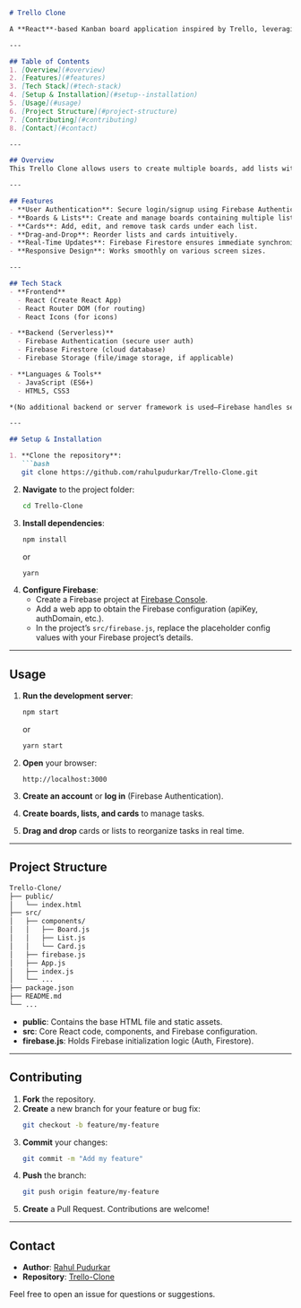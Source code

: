 ```md
# Trello Clone

A **React**-based Kanban board application inspired by Trello, leveraging **Firebase** (Authentication, Firestore, Storage) for seamless data management and a fully serverless architecture. This project provides essential Trello-like features—boards, lists, and cards with drag-and-drop functionality—to help teams and individuals organize tasks efficiently.

---

## Table of Contents
1. [Overview](#overview)
2. [Features](#features)
3. [Tech Stack](#tech-stack)
4. [Setup & Installation](#setup--installation)
5. [Usage](#usage)
6. [Project Structure](#project-structure)
7. [Contributing](#contributing)
8. [Contact](#contact)

---

## Overview
This Trello Clone allows users to create multiple boards, add lists within each board, and populate them with task cards. Thanks to **React** for the frontend and **Firebase** for backend services, the application updates in real time without additional server-side code.

---

## Features
- **User Authentication**: Secure login/signup using Firebase Authentication.
- **Boards & Lists**: Create and manage boards containing multiple lists.
- **Cards**: Add, edit, and remove task cards under each list.
- **Drag-and-Drop**: Reorder lists and cards intuitively.
- **Real-Time Updates**: Firebase Firestore ensures immediate synchronization across sessions.
- **Responsive Design**: Works smoothly on various screen sizes.

---

## Tech Stack
- **Frontend**  
  - React (Create React App)  
  - React Router DOM (for routing)  
  - React Icons (for icons)

- **Backend (Serverless)**  
  - Firebase Authentication (secure user auth)  
  - Firebase Firestore (cloud database)  
  - Firebase Storage (file/image storage, if applicable)

- **Languages & Tools**  
  - JavaScript (ES6+)  
  - HTML5, CSS3  

*(No additional backend or server framework is used—Firebase handles server-side logic.)*

---

## Setup & Installation

1. **Clone the repository**:
   ```bash
   git clone https://github.com/rahulpudurkar/Trello-Clone.git
   ```
2. **Navigate** to the project folder:
   ```bash
   cd Trello-Clone
   ```
3. **Install dependencies**:
   ```bash
   npm install
   ```
   or
   ```bash
   yarn
   ```
4. **Configure Firebase**:
   - Create a Firebase project at [Firebase Console](https://console.firebase.google.com/).
   - Add a web app to obtain the Firebase configuration (apiKey, authDomain, etc.).
   - In the project’s `src/firebase.js`, replace the placeholder config values with your Firebase project’s details.

---

## Usage

1. **Run the development server**:
   ```bash
   npm start
   ```
   or
   ```bash
   yarn start
   ```

2. **Open** your browser:
   ```
   http://localhost:3000
   ```
3. **Create an account** or **log in** (Firebase Authentication).
4. **Create boards, lists, and cards** to manage tasks.
5. **Drag and drop** cards or lists to reorganize tasks in real time.

---

## Project Structure

```bash
Trello-Clone/
├── public/
│   └── index.html
├── src/
│   ├── components/
│   │   ├── Board.js
│   │   ├── List.js
│   │   └── Card.js
│   ├── firebase.js
│   ├── App.js
│   ├── index.js
│   └── ...
├── package.json
├── README.md
└── ...
```

- **public**: Contains the base HTML file and static assets.
- **src**: Core React code, components, and Firebase configuration.
- **firebase.js**: Holds Firebase initialization logic (Auth, Firestore).

---

## Contributing

1. **Fork** the repository.
2. **Create** a new branch for your feature or bug fix:
   ```bash
   git checkout -b feature/my-feature
   ```
3. **Commit** your changes:
   ```bash
   git commit -m "Add my feature"
   ```
4. **Push** the branch:
   ```bash
   git push origin feature/my-feature
   ```
5. **Create** a Pull Request. Contributions are welcome!

---

## Contact

- **Author**: [Rahul Pudurkar](https://github.com/rahulpudurkar)
- **Repository**: [Trello-Clone](https://github.com/rahulpudurkar/Trello-Clone)

Feel free to open an issue for questions or suggestions.
```

